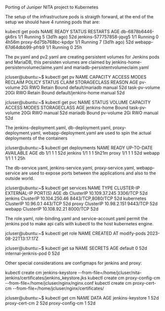 Porting of Juniper NITA project to Kubernetes

The setup of the infrastructure pods is straigth forward, at the end of the setup we should have 4 running pods that are:

kubectl get pods
NAME                      READY   STATUS    RESTARTS       AGE
db-6878b6446-gk6rs        1/1     Running   5 (3d1h ago)   52d
jenkins-577757858-jqvg5   1/1     Running   0              4h56m
proxy-6d75b768bc-kpdpr    1/1     Running   7 (3d1h ago)   52d
webapp-67d64dbb99-pfrb9   1/1     Running   0              25h

The pv.yaml and pv2.yaml are creating persistent volumes for Jenkins pods and MariaDB, this persisten volumes are claimed by jenkins-home-persistenvolumeclaime.yaml and mariadb-persistentvolumeclaim.yaml

jcluser@ubuntu:~$ kubectl get pv
NAME             CAPACITY   ACCESS MODES   RECLAIM POLICY   STATUS   CLAIM                  STORAGECLASS   REASON   AGE
pv-volume        2Gi        RWO            Retain           Bound    default/mariadb        manual                  52d
task-pv-volume   20Gi       RWO            Retain           Bound    default/jenkins-home   manual                  52d

jcluser@ubuntu:~$ kubectl get pvc
NAME           STATUS   VOLUME           CAPACITY   ACCESS MODES   STORAGECLASS   AGE
jenkins-home   Bound    task-pv-volume   20Gi       RWO            manual         52d
mariadb        Bound    pv-volume        2Gi        RWO            manual         52d

The jenkins-deployment.yaml, db-deployment.yaml, proxy-deployment.yaml, webapp-deployment.yaml are used to spin the actual deployments of the containers

jcluser@ubuntu:~$ kubectl get deployments
NAME      READY   UP-TO-DATE   AVAILABLE   AGE
db        1/1     1            1           52d
jenkins   1/1     1            1           5h21m
proxy     1/1     1            1           52d
webapp    1/1     1            1           25h

The db-service.yaml, jenkins-service.yaml, proxy-service.yaml, webapp-service are used to expose ports between the applications and also to the outside world.

jcluser@ubuntu:~$ kubectl get services
NAME         TYPE        CLUSTER-IP      EXTERNAL-IP   PORT(S)             AGE
db           ClusterIP   10.109.37.245   <none>        3306/TCP            52d
jenkins      ClusterIP   10.104.250.46   <none>        8443/TCP,8080/TCP   52d
kubernetes   ClusterIP   10.96.0.1       <none>        443/TCP             52d
proxy        ClusterIP   10.98.2.151     <none>        9443/TCP            52d
webapp       ClusterIP   10.108.92.21    <none>        8000/TCP            52d

The role.yaml, role-binding.yaml and service-account.yaml permit the jenkins pod to make api calls with kubectl to the host kubernetes engine.

jcluser@ubuntu:~$ kubectl get role
NAME          CREATED AT
modify-pods   2023-08-22T13:17:17Z

jcluser@ubuntu:~$ kubectl get sa
NAME                   SECRETS   AGE
default                0         52d
internal-jenknis-pod   0         52d

Other special considerations are configmaps for jenkins and proxy:

kubectl create cm jenkins-keystore --from-file=/home/jcluser/nita-jenkins/certificates/jenkins_keystore.jks
kubectl create cm proxy-config-cm --from-file=/home/jcluser/nginx/nginx.conf
kubectl create cm proxy-cert-cm --from-file=/home/jcluser/nginx/certificates/

jcluser@ubuntu:~$ kubectl get cm
NAME               DATA   AGE
jenkins-keystore   1      52d
proxy-cert-cm      2      52d
proxy-config-cm    1      52d
